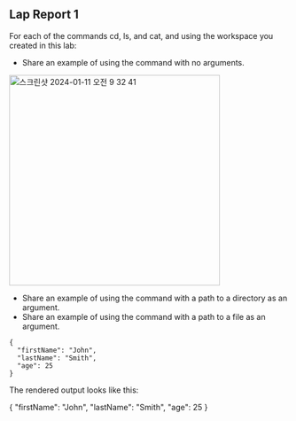 ## Lap Report 1

For each of the commands cd, ls, and cat, and using the workspace you created in this lab:

* Share an example of using the command with no arguments.
<img width="380" alt="스크린샷 2024-01-11 오전 9 32 41" src="https://github.com/shareinfocode/cse15l-lab-reports/assets/137489039/f09221b0-d887-4d88-b0b7-e3f62f95898b">

* Share an example of using the command with a path to a directory as an argument.
* Share an example of using the command with a path to a file as an argument.

```
{
  "firstName": "John",
  "lastName": "Smith",
  "age": 25
}
```
The rendered output looks like this:

{
  "firstName": "John",
  "lastName": "Smith",
  "age": 25
}
